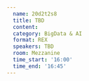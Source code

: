 ```yaml
---
  name: 20d2t2s8
  title: TBD
  content:
  category: BigData & AI
  format: REX
  speakers: TBD
  room: Mezzanine
  time_start: '16:00'
  time_end: '16:45'
---
```


